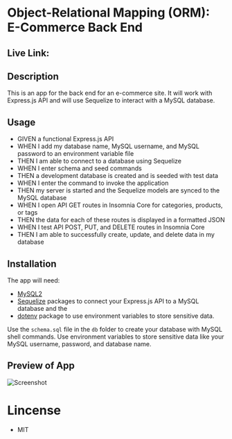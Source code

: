 # Object-Relational Mapping (ORM): E-Commerce Back End

## Live Link: 

## Description
This is an app for the back end for an e-commerce site. It will work with Express.js API and will use Sequelize to interact with a MySQL database.

## Usage
* GIVEN a functional Express.js API
* WHEN I add my database name, MySQL username, and MySQL password to an environment variable file
* THEN I am able to connect to a database using Sequelize
* WHEN I enter schema and seed commands
* THEN a development database is created and is seeded with test data
* WHEN I enter the command to invoke the application
* THEN my server is started and the Sequelize models are synced to the MySQL database
* WHEN I open API GET routes in Insomnia Core for categories, products, or tags
* THEN the data for each of these routes is displayed in a formatted JSON
* WHEN I test API POST, PUT, and DELETE routes in Insomnia Core
* THEN I am able to successfully create, update, and delete data in my database

## Installation
The app will need:
* [MySQL2](https://www.npmjs.com/package/mysql2)
* [Sequelize](https://www.npmjs.com/package/sequelize) packages to connect your Express.js API to a MySQL database and the 
* [dotenv](https://www.npmjs.com/package/dotenv) package to use environment variables to store sensitive data.

Use the `schema.sql` file in the `db` folder to create your database with MySQL shell commands. Use environment variables to store sensitive data like your MySQL username, password, and database name.

## Preview of App 
![Screenshot](APPIMAGE.jpg)

# Lincense
* MIT